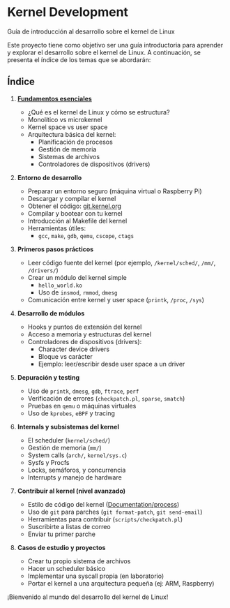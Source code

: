 # Kernel Development
Guía de introducción al desarrollo sobre el kernel de Linux

Este proyecto tiene como objetivo ser una guía introductoria para aprender y explorar el desarrollo sobre el kernel de Linux. A continuación, se presenta el índice de los temas que se abordarán:

## Índice

1. **[Fundamentos esenciales](./1-fundamentos-esenciales.md)** 
   - ¿Qué es el kernel de Linux y cómo se estructura?  
   - Monolítico vs microkernel  
   - Kernel space vs user space  
   - Arquitectura básica del kernel:  
     - Planificación de procesos  
     - Gestión de memoria  
     - Sistemas de archivos  
     - Controladores de dispositivos (drivers)  

2. **Entorno de desarrollo**  
   - Preparar un entorno seguro (máquina virtual o Raspberry Pi)  
   - Descargar y compilar el kernel  
   - Obtener el código: [git.kernel.org](https://git.kernel.org)  
   - Compilar y bootear con tu kernel  
   - Introducción al Makefile del kernel  
   - Herramientas útiles:  
     - `gcc`, `make`, `gdb`, `qemu`, `cscope`, `ctags`  

3. **Primeros pasos prácticos**  
   - Leer código fuente del kernel (por ejemplo, `/kernel/sched/`, `/mm/`, `/drivers/`)  
   - Crear un módulo del kernel simple  
     - `hello_world.ko`  
     - Uso de `insmod`, `rmmod`, `dmesg`  
   - Comunicación entre kernel y user space (`printk`, `/proc`, `/sys`)  

4. **Desarrollo de módulos**  
   - Hooks y puntos de extensión del kernel  
   - Acceso a memoria y estructuras del kernel  
   - Controladores de dispositivos (drivers):  
     - Character device drivers  
     - Bloque vs carácter  
     - Ejemplo: leer/escribir desde user space a un driver  

5. **Depuración y testing**  
   - Uso de `printk`, `dmesg`, `gdb`, `ftrace`, `perf`  
   - Verificación de errores (`checkpatch.pl`, `sparse`, `smatch`)  
   - Pruebas en `qemu` o máquinas virtuales  
   - Uso de `kprobes`, `eBPF` y tracing  

6. **Internals y subsistemas del kernel**  
   - El scheduler (`kernel/sched/`)  
   - Gestión de memoria (`mm/`)  
   - System calls (`arch/`, `kernel/sys.c`)  
   - Sysfs y Procfs  
   - Locks, semáforos, y concurrencia  
   - Interrupts y manejo de hardware  

7. **Contribuir al kernel (nivel avanzado)**  
   - Estilo de código del kernel ([Documentation/process](https://www.kernel.org/doc/html/latest/process/index.html))  
   - Uso de `git` para parches (`git format-patch`, `git send-email`)  
   - Herramientas para contribuir (`scripts/checkpatch.pl`)  
   - Suscribirte a listas de correo  
   - Enviar tu primer parche  

8. **Casos de estudio y proyectos**  
   - Crear tu propio sistema de archivos  
   - Hacer un scheduler básico  
   - Implementar una syscall propia (en laboratorio)  
   - Portar el kernel a una arquitectura pequeña (ej: ARM, Raspberry)  

¡Bienvenido al mundo del desarrollo del kernel de Linux!
